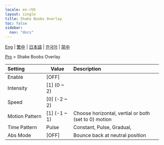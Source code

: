 ```yaml
---
locale: en-rUS
layout: single
title: Shake Boobs Overlay
toc: false
sidebar:
  nav: "docs"
---
```

[Eng](/dancexr/menu/2025.4/actor/shake_boobs_overlay) | [繁中](/tw/dancexr/menu/2025.4/actor/shake_boobs_overlay) | [日本語](/jp/dancexr/menu/2025.4/actor/shake_boobs_overlay) | [한국어](/kr/dancexr/menu/2025.4/actor/shake_boobs_overlay) | [简中](/zh/dancexr/menu/2025.4/actor/shake_boobs_overlay)

[Pro](../menu#Pro) > Shake Boobs Overlay



| Setting | Value | Description |
| :--- | --- | :--- |
|<nobr>Enable</nobr>| [OFF] | 
|<nobr>Intensity</nobr>| [1] (0 ~ 2) | 
|<nobr>Speed</nobr>| [0] (-2 ~ 2) | 
|<nobr>Motion Pattern</nobr>| [1] (-1 ~ 1) | Choose horizontal, vertial or both (set to 0) motion
|<nobr>Time Pattern</nobr>| Pulse | Constant, Pulse, Gradual, 
|<nobr>Abs Mode</nobr>| [OFF] | Bounce back at neutral position
